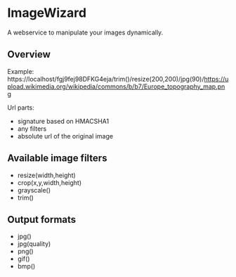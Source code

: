# ImageWizard
A webservice to manipulate your images dynamically.

## Overview

Example:
https://localhost/fgj9fej98DFKG4eja/trim()/resize(200,200)/jpg(90)/https://upload.wikimedia.org/wikipedia/commons/b/b7/Europe_topography_map.png

Url parts:
- signature based on HMACSHA1
- any filters
- absolute url of the original image

## Available image filters

- resize(width,height)
- crop(x,y,width,height)
- grayscale()
- trim()

## Output formats

- jpg()
- jpg(quality)
- png()
- gif()
- bmp()
